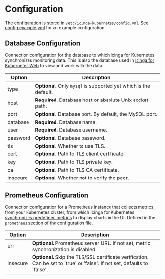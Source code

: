 # Configuration

The configuration is stored in `/etc/icinga-kubernetes/config.yml`.
See [config.example.yml](../config.example.yml) for an example configuration.

## Database Configuration

Connection configuration for the database to which Icinga for Kubernetes synchronizes monitoring data.
This is also the database used in
[Icinga for Kubernetes Web](https://icinga.com/docs/icinga-kubernetes-web) to view and work with the data.

| Option   | Description                                                        |
|----------|--------------------------------------------------------------------|
| type     | **Optional.** Only `mysql` is supported yet which is the default.  |
| host     | **Required.** Database host or absolute Unix socket path.          |
| port     | **Optional.** Database port. By default, the MySQL port.           |
| database | **Required.** Database name.                                       |
| user     | **Required.** Database username.                                   |
| password | **Optional.** Database password.                                   |
| tls      | **Optional.** Whether to use TLS.                                  |
| cert     | **Optional.** Path to TLS client certificate.                      |
| key      | **Optional.** Path to TLS private key.                             |
| ca       | **Optional.** Path to TLS CA certificate.                          |
| insecure | **Optional.** Whether not to verify the peer.                      |

## Prometheus Configuration

Connection configuration for a Prometheus instance that collects metrics from your Kubernetes cluster,
from which Icinga for Kubernetes [synchronizes predefined metrics](01-About.md#metric-sync) to display charts in the UI.
Defined in the `prometheus` section of the configuration file.

| Option   | Description                                                                                                                |
|----------|----------------------------------------------------------------------------------------------------------------------------|
| url      | **Optional.** Prometheus server URL. If not set, metric synchronization is disabled.                                       |
| insecure | **Optional.** Skip the TLS/SSL certificate verification. Can be set to 'true' or 'false'. If not set, defaults to 'false'. |
